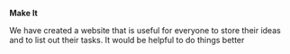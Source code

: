 **Make It**

We have created a website that is useful for everyone to store their ideas and to list out their tasks.
It would be helpful to do things better

